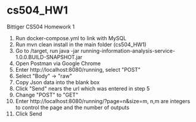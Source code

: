 # cs504_HW1
Bittiger CS504 Homework 1
1. Run docker-compose.yml to link with MySQL
2. Run mvn clean install in the main folder (cs504_HW1)
3. Go to /target, run java -jar running-information-analysis-service-1.0.0.BUILD-SNAPSHOT.jar
4. Open Postman via Google Chrome
5. Enter http://localhost:8080/running, select "POST"
6. Select "Body" -> "raw"
7. Copy Json data into the blank box
8. Click "Send" nears the url which was entered in step 5
9. Change "POST" to "GET"
10. Enter http://localhost:8080/running/?page=n&size=m, n,m are integers to control the page and the number of outputs
11. Click Send
